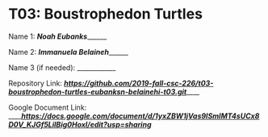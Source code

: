 # T03: Boustrophedon Turtles

Name 1: ___Noah Eubanks_________

Name 2: ___Immanuela Belaineh_________

Name 3 (if needed): ____________

Repository Link: _____https://github.com/2019-fall-csc-226/t03-boustrophedon-turtles-eubanksn-belainehi-t03.git_________

Google Document Link: _________https://docs.google.com/document/d/1yxZBW1jVas9lSmlMT4sUCx8D0V_KJGf5LilBig0HoxI/edit?usp=sharing_____
